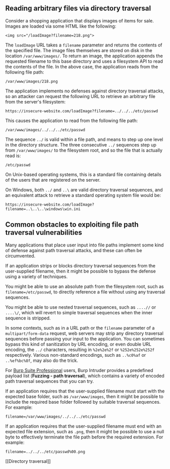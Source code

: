 ## Reading arbitrary files via directory traversal

Consider a shopping application that displays images of items for sale. Images are loaded via some HTML like the following:

`<img src="/loadImage?filename=218.png">`

The `loadImage` URL takes a `filename` parameter and returns the contents of the specified file. The image files themselves are stored on disk in the location `/var/www/images/`. To return an image, the application appends the requested filename to this base directory and uses a filesystem API to read the contents of the file. In the above case, the application reads from the following file path:

`/var/www/images/218.png`

The application implements no defenses against directory traversal attacks, so an attacker can request the following URL to retrieve an arbitrary file from the server's filesystem:

`https://insecure-website.com/loadImage?filename=../../../etc/passwd`

This causes the application to read from the following file path:

`/var/www/images/../../../etc/passwd`

The sequence `../` is valid within a file path, and means to step up one level in the directory structure. The three consecutive `../` sequences step up from `/var/www/images/` to the filesystem root, and so the file that is actually read is:

`/etc/passwd`

On Unix-based operating systems, this is a standard file containing details of the users that are registered on the server.

On Windows, both `../` and `..\` are valid directory traversal sequences, and an equivalent attack to retrieve a standard operating system file would be:

`https://insecure-website.com/loadImage?filename=..\..\..\windows\win.ini`


## Common obstacles to exploiting file path traversal vulnerabilities

Many applications that place user input into file paths implement some kind of defense against path traversal attacks, and these can often be circumvented.

If an application strips or blocks directory traversal sequences from the user-supplied filename, then it might be possible to bypass the defense using a variety of techniques.

You might be able to use an absolute path from the filesystem root, such as `filename=/etc/passwd`, to directly reference a file without using any traversal sequences.


You might be able to use nested traversal sequences, such as `....//` or `....\/`, which will revert to simple traversal sequences when the inner sequence is stripped.


In some contexts, such as in a URL path or the `filename` parameter of a `multipart/form-data` request, web servers may strip any directory traversal sequences before passing your input to the application. You can sometimes bypass this kind of sanitization by URL encoding, or even double URL encoding, the `../` characters, resulting in `%2e%2e%2f` or `%252e%252e%252f` respectively. Various non-standard encodings, such as `..%c0%af` or `..%ef%bc%8f`, may also do the trick.

For [Burp Suite Professional](https://portswigger.net/burp/pro) users, Burp Intruder provides a predefined payload list (**Fuzzing - path traversal**), which contains a variety of encoded path traversal sequences that you can try.



If an application requires that the user-supplied filename must start with the expected base folder, such as `/var/www/images`, then it might be possible to include the required base folder followed by suitable traversal sequences. For example:

`filename=/var/www/images/../../../etc/passwd`



If an application requires that the user-supplied filename must end with an expected file extension, such as `.png`, then it might be possible to use a null byte to effectively terminate the file path before the required extension. For example:

`filename=../../../etc/passwd%00.png`

[[Directory traversal]]